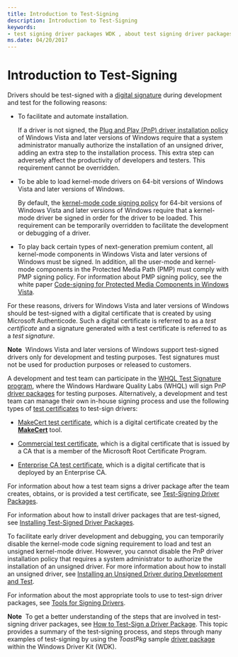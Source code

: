 ```yaml
---
title: Introduction to Test-Signing
description: Introduction to Test-Signing
keywords:
- test signing driver packages WDK , about test signing driver packages
ms.date: 04/20/2017
---
```


# Introduction to Test-Signing


Drivers should be test-signed with a [digital signature](digital-signatures.md) during development and test for the following reasons:

-   To facilitate and automate installation.

    If a driver is not signed, the [Plug and Play (PnP) driver installation policy](digital-signatures-and-pnp-device-installation--windows-vista-and-late.md) of Windows Vista and later versions of Windows require that a system administrator manually authorize the installation of an unsigned driver, adding an extra step to the installation process. This extra step can adversely affect the productivity of developers and testers. This requirement cannot be overridden.

-   To be able to load kernel-mode drivers on 64-bit versions of Windows Vista and later versions of Windows.

    By default, the [kernel-mode code signing policy](kernel-mode-code-signing-policy--windows-vista-and-later-.md) for 64-bit versions of Windows Vista and later versions of Windows require that a kernel-mode driver be signed in order for the driver to be loaded. This requirement can be temporarily overridden to facilitate the development or debugging of a driver.

-   To play back certain types of next-generation premium content, all kernel-mode components in Windows Vista and later versions of Windows must be signed. In addition, all the user-mode and kernel-mode components in the Protected Media Path (PMP) must comply with PMP signing policy. For information about PMP signing policy, see the white paper [Code-signing for Protected Media Components in Windows Vista](https://download.microsoft.com/download/a/f/7/af7777e5-7dcd-4800-8a0a-b18336565f5b/pmp-sign.doc).

For these reasons, drivers for Windows Vista and later versions of Windows should be test-signed with a digital certificate that is created by using Microsoft Authenticode. Such a digital certificate is referred to as a *test certificate* and a signature generated with a test certificate is referred to as a *test signature*.

**Note**  Windows Vista and later versions of Windows support test-signed drivers only for development and testing purposes. Test signatures must not be used for production purposes or released to customers.

 

A development and test team can participate in the [WHQL Test Signature program](whql-test-signature-program.md), where the Windows Hardware Quality Labs (WHQL) will sign PnP [driver packages](driver-packages.md) for testing purposes. Alternatively, a development and test team can manage their own in-house signing process and use the following types of [test certificates](./makecert-test-certificate.md) to test-sign drivers:

-   [MakeCert test certificate](makecert-test-certificate.md), which is a digital certificate created by the [**MakeCert**](../devtest/makecert.md) tool.

-   [Commercial test certificate](./deprecation-of-software-publisher-certificates-and-commercial-release-certificates.md), which is a digital certificate that is issued by a CA that is a member of the Microsoft Root Certificate Program.

-   [Enterprise CA test certificate](enterprise-ca-test-certificate.md), which is a digital certificate that is deployed by an Enterprise CA.

For information about how a test team signs a driver package after the team creates, obtains, or is provided a test certificate, see [Test-Signing Driver Packages](test-signing-driver-packages.md).

For information about how to install driver packages that are test-signed, see [Installing Test-Signed Driver Packages](installing-test-signed-driver-packages.md).

To facilitate early driver development and debugging, you can temporarily disable the kernel-mode code signing requirement to load and test an unsigned kernel-mode driver. However, you cannot disable the PnP driver installation policy that requires a system administrator to authorize the installation of an unsigned driver. For more information about how to install an unsigned driver, see [Installing an Unsigned Driver during Development and Test](installing-an-unsigned-driver-during-development-and-test.md).

For information about the most appropriate tools to use to test-sign driver packages, see [Tools for Signing Drivers](../devtest/tools-for-signing-drivers.md).

**Note**  To get a better understanding of the steps that are involved in test-signing driver packages, see [How to Test-Sign a Driver Package](how-to-test-sign-a-driver-package.md). This topic provides a summary of the test-signing process, and steps through many examples of test-signing by using the *ToastPkg* sample [driver package](driver-packages.md) within the Windows Driver Kit (WDK).

